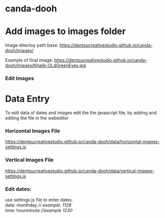 # canda-dooh

# Add images to images folder

Image directoy path base:
https://dentsucreativestudio.github.io/canda-dooh/images/

Example of final image:
https://dentsucreativestudio.github.io/canda-dooh/images/Khalik-OLdGreenEyes.jpg

### Edit Images

# Data Entry
To edit data of dates and images edit the the javascript file, by adding and editing the file in the webeditor

### Horizontal Images File
https://dentsucreativestudio.github.io/canda-dooh/data/horizontal-images-settings.js

### Vertical Images File
https://dentsucreativestudio.github.io/canda-dooh/data/vertical-images-settings.js

### Edit dates:
use settings.js file to enter dates. <br>
date: monthday *// example: 1128* <br>
time: hourminute *//example 1230* <br>
